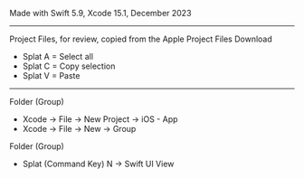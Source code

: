Made with Swift 5.9, Xcode 15.1, December 2023

- - - -

Project Files, for review, copied from the Apple Project Files Download

* Splat A = Select all
* Splat C = Copy selection
* Splat V = Paste

- - - - 

Folder (Group)
* Xcode -> File -> New Project -> iOS - App
* Xcode -> File -> New -> Group

Folder (Group)
* Splat (Command Key) N -> Swift UI View
